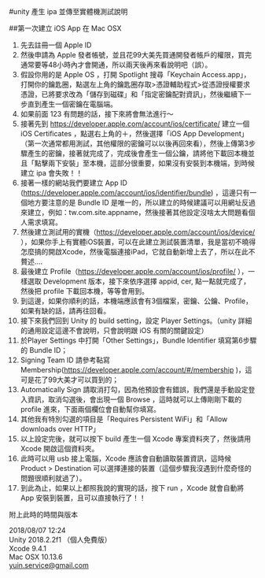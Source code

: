 
#unity 產生 ipa 並傳至實體機測試說明

##第一次建立 iOS App 在 Mac OSX
1. 先去註冊一個 Apple ID
2. 然後申請為 Apple 發者帳號，並且花99大美先買通開發者帳戶的權限，買完通常要等48小時內才會開通，所以兩天後再來看說明吧（誤）。
3. 假設你用的是 Apple OS ，打開 Spotlight 搜尋「Keychain Access.app」，打開你的鑰匙圈，點選左上角的鑰匙圈存取>憑證輔助程式>從憑證授權要求憑證，已將要求改為「儲存到磁碟」和「指定密鑰配對資訊」，然後繼續下一步直到產生一個密鑰在電腦端。
4. 如果前面 123 有問題的話，接下來將會無法進行～
5. 接著先到 https://developer.apple.com/account/ios/certificate/ 建立一個 iOS Certificates ，點選右上角的＋，然後選擇「iOS App Development」（第一次通常都用測試，其他權限的密鑰可以以後再回來看），然後上傳第3步驟產生的密鑰，接著就完成了，完成後會產生一個公鑰，請將他下載回本機並且「點擊兩下安裝」至本機，這部分很重要，如果沒有安裝到本機端，到時候建立 ipa 會失敗！！
6. 接著一樣的網站我們要建立 App ID (https://developer.apple.com/account/ios/identifier/bundle) ，這邊只有一個地方要注意的是 Bundle ID 是唯一的，所以建立的時候建議可以用網址反過來建立，例如：tw.com.site.appname，然後接著其他設定沒啥太大問題看個人需求填寫。
7. 然後建立測試用的實機（https://developer.apple.com/account/ios/device/ ），如果你手上有實體iOS裝置，可以在此建立測試裝置清單，我是當初不曉得怎麼搞的開啟Xcode，然後電腦連接iPad，它就自動新增上去了，所以在此不贅述....
8. 最後建立 Profile（https://developer.apple.com/account/ios/profile/ ），一樣選取 Development 版本，接下來依序選擇 appid, cer, 點一點就完成了，然後把 profile 下載回本機，等等會用到。
9. 到這邊，如果你順利的話，本機端應該會有3個檔案，密鑰、公鑰、Profile，如果有缺的話，請再往回看。
10. 接下來我們回到 Unity 的 build setting，設定 Player Settings。（unity 詳細的通用設定這邊不會說明，只會說明跟 iOS 有關的關鍵設定）
11. 於Player Settings 中打開「Other Settings」，Bundle Identifier 填寫第6步驟的 Bundle ID；
12. Signing Team ID 請參考䩞寫 Membership(https://developer.apple.com/account/#/membership )，這可是花了99大美才可以買到的；
13. Automatically Sign 請取消打勾，因為他預設會有錯誤，我們還是手動設定登入資訊，取消勾選後，會出現一個 Browse ，這時就可以上傳剛剛下載的 profile 進來，下面兩個欄位會自動幫你填寫。
14. 其他我有特別勾選的項目是「Requires Persistent WiFi」和「Allow downloads over HTTP」
15. 以上設定完後，就可以按下 build 產生一個 Xcode 專案資料夾了，然後請用 Xcode 開啟這個資料夾。
16. 此時可以用 usb 接上電腦，Xcode 應該會自動讀取裝置資訊，這時候 Product > Destination 可以選擇連接的裝置（這個步驟我沒遇到什麼奇怪的問題很順利就過了）。
17. 到此為止，如果以上都照我說的實現的話，按下 run ，Xcode 就會自動將 App 安裝到裝置，且可以直接執行了！！

附上此時的時間與版本

2018/08/07 12:24  
Unity 2018.2.2f1 （個人免費版）  
Xcode 9.4.1  
Mac OSX 10.13.6  
yuin.service@gmail.com  
